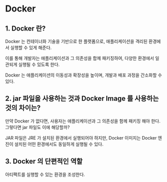 # Docker

## 1. Docker 란?
Docker 는 컨테이너화 기술을 기반으로 한 플랫폼으로, 애플리케이션을 격리된 환경에서 실행할 수 있게 해준다.

이를 통해 개발자는 애플리케이션과 그 의존성을 합께 패키징하여, 다양한 환경에서 일관되게 실행될 수 있도록 한다.

Docker 는 애플리케이션의 이동성과 확장성을 높이며, 개발과 배포 과정을 간소화할 수 있다.

## 2. jar 파일을 사용하는 것과 Docker Image 를 사용하는 것의 차이는?
만약 Docker 가 없다면, 사용자는 애플리케이션과 그 의존성을 함께 패키징 해야 한다. 그렇다면 jar 파일도 이에 해당할까?

JAR 파일은 JRE 가 설치된 환경에서 실행되어야 하지만, Docker 이미지는 Docker 엔진이 설치된 어떤 환경에서도 동일하게 실행될 수 있다.

## 3. Docker 의 단편적인 역할
아티팩트를 실행할 수 있는 환경을 조성한다.